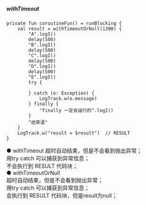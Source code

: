 ##### withTimeout  

```
private fun coroutineFun() = runBlocking {
    val result = withTimeoutOrNull(1300) {
        "A".logI()
        delay(500)
        "B".logI()
        delay(500)
        "C".logI()
        delay(500)
        "D".logI()
        delay(500)
        "E".logI()
        try {

        } catch (e: Exception) {
            LogTrack.w(e.message)
        } finally {
            "finally 一定会运行的".logI()
        }
        "结束语"
    }
    LogTrack.w("result = $result")  // RESULT
}
```
● withTimeout
超时自动结束，但是不会看到抛出异常；  
用try catch 可以捕获到异常信息；  
不会执行到 RESULT 代码块；  
● withTimeoutOrNull  
超时自动结束，但是不会看到抛出异常；  
用try catch 可以捕获到异常信息；  
会执行到 RESULT 代码块，但是result为null；  
  
